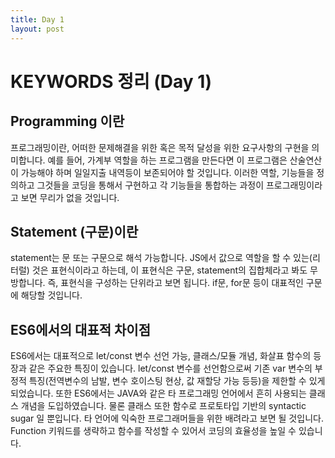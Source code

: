 ```yaml
---
title: Day 1
layout: post
---
```

# KEYWORDS 정리 (Day 1)

## Programming 이란

프로그래밍이란, 어떠한 문제해결을 위한 혹은 목적 달성을 위한 요구사항의 구현을 의미합니다. 예를 들어, 가계부 역할을 하는 프로그램을 만든다면 이 프로그램은 산술연산이 가능해야 하며 일일지출 내역등이 보존되어야 할 것입니다. 이러한 역할, 기능들을 정의하고 그것들을 코딩을 통해서 구현하고 각 기능들을 통합하는 과정이 프로그래밍이라고 보면 무리가 없을 것입니다.

## Statement (구문)이란

statement는 문 또는 구문으로 해석 가능합니다. JS에서 값으로 역할을 할 수 있는(리터럴) 것은 표현식이라고 하는데, 이 표현식은 구문, statement의 집합체라고 봐도 무방합니다. 즉, 표현식을 구성하는 단위라고 보면 됩니다. if문, for문 등이 대표적인 구문에 해당할 것입니다.

## ES6에서의 대표적 차이점

  ES6에서는 대표적으로 let/const 변수 선언 가능, 클래스/모듈 개념, 화살표 함수의 등장과 같은 주요한 특징이 있습니다. let/const 변수를 선언함으로써 기존 var 변수의 부정적 특징(전역변수의 남발, 변수 호이스팅 현상, 값 재할당 가능 등등)을 제한할 수 있게 되었습니다. 또한 ES6에서는 JAVA와 같은 타 프로그래밍 언어에서 흔히 사용되는 클래스 개념을 도입하였습니다. 물론 클래스 또한 함수로 프로토타입 기반의 syntactic sugar 일 뿐입니다. 타 언어에 익숙한 프로그래머들을 위한 배려라고 보면 될 것입니다. Function 키워드를 생략하고 함수를 작성할 수 있어서 코딩의 효율성을 높일 수 있습니다.